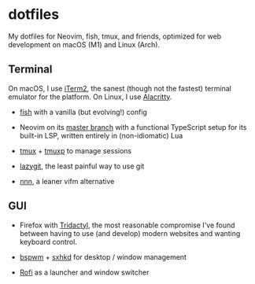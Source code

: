 # dotfiles

My dotfiles for Neovim, fish, tmux, and friends, optimized for web development on
macOS (M1) and Linux (Arch).

## Terminal

On macOS, I use [iTerm2](https://github.com/gnachman/iTerm2), the sanest (though
not the fastest) terminal emulator for the platform. On Linux, I use
[Alacritty](https://github.com/alacritty/alacritty).

- [fish](https://github.com/fish-shell/fish-shell) with a vanilla (but
  evolving!) config

- Neovim on its [master branch](https://github.com/neovim/neovim/commits/master)
  with a functional TypeScript setup for its built-in LSP, written entirely in
  (non-idiomatic) Lua

- [tmux](https://github.com/tmux/tmux) +
  [tmuxp](https://github.com/tmux-python/tmuxp) to manage sessions

- [lazygit](https://github.com/jesseduffield/lazygit), the least painful way to
  use git

- [nnn](https://github.com/jarun/nnn), a leaner vifm alternative

## GUI

- Firefox with [Tridactyl](https://github.com/tridactyl/tridactyl), the most
  reasonable compromise I've found between having to use (and develop) modern
  websites and wanting keyboard control.

- [bspwm](https://github.com/baskerville/bspwm) +
  [sxhkd](https://github.com/baskerville/sxhkd) for desktop / window management

- [Rofi](https://github.com/davatorium/rofi) as a launcher and window switcher
